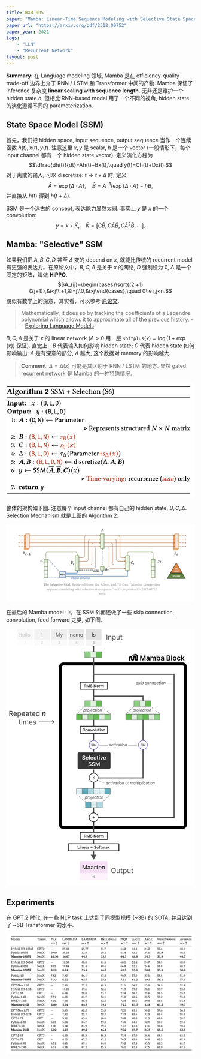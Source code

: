 ```yaml
---
title: WXB-005
paper: "Mamba: Linear-Time Sequence Modeling with Selective State Spaces"
paper_url: "https://arxiv.org/pdf/2312.00752" 
paper_year: 2021
tags: 
    - "LLM"
    - "Recurrent Network"
layout: post
---
```


**Summary:** 在 Language modeling 领域, Mamba 是在 efficiency-quality trade-off 边界上介于 RNN / LSTM 和 Transformer 中间的产物. Mamba 保证了 inference 复杂度 **linear scaling with sequence length**. 无非还是维护一个 hidden state $h$, 但相比 RNN-based model 用了一个不同的视角, hidden state 的演化遵循不同的 parameterization.

## State Space Model (SSM)

首先，我们把 hidden space, input sequence, output sequence 当作一个连续函数 $h(t),x(t),y(t)$. 注意这里 $x,y$ 是 scalar, $h$ 是一个 vector (一般情形下，每个 input channel 都有一个 hidden state vector). 定义演化方程为
$$\dfrac{dh(t)}{dt}=Ah(t)+Bx(t),\quad y(t)=Ch(t)+Dx(t).$$
对于离散的输入, 可以 discretize: $t\to t+\Delta$ 时, 定义
$$\bar A=\exp\{\Delta \cdot A\},\quad \bar B=A^{-1} (\exp\{\Delta\cdot A\}-I)B,$$
并直接从 $h(t)$ 得到 $h(t+\Delta)$.

SSM 是一个远古的 concept, 表达能力显然太弱. 事实上 $y$ 是 $x$ 的一个 convolution:
$$y=x\star \bar K,\quad \bar K=[C\bar B,C\bar A\bar B,C\bar A^2\bar B,\cdots].$$

## Mamba: "Selective" SSM

如果我们把 $A,B,C,D$ 甚至 $\Delta$ 变的 depend on $x$, 就能比传统的 recurrent model 有更强的表达力。在原论文中，$B,C,\Delta$ 是关于 $x$ 的网络, $D$ 强制设为 $0$, $A$ 是一个固定的矩阵，叫做 **HiPPO**.
$$A_{ij}=\begin{cases}\sqrt{(2i+1)(2j+1)},&i<j\\i+1,&i=j\\0,&i>j\end{cases},\quad 0\le i,j<n.$$
貌似有数学上的深意，其实看，可以参考 [原论文](https://arxiv.org/abs/2008.07669).

> Mathematically, it does so by tracking the coefficients of a Legendre polynomial which allows it to approximate all of the previous history. -- [Exploring Language Models](https://newsletter.maartengrootendorst.com/p/a-visual-guide-to-mamba-and-state)

$B,C,\Delta$ 是关于 $x$ 的 linear network ($\Delta>0$ 用一层 $\texttt{softplus}(x)=\log(1+\exp(x))$ 保证). 直觉上：$B$ 代表输入如何影响 hidden state; $C$ 代表 hidden state 如何影响输出; $\Delta$ 是有深意的部分, $\Delta$ 越大, 这个数据对 memory 的影响越大.

> **Comment**: $\Delta=\Delta(x)$ 可能是其区别于 RNN / LSTM 的地方. 显然 gated recurrent network 是 Mamba 的一种特殊情况.

![](/papers/WXB-005/mamba.png)

整体的架构如下图. 注意每个 input channel 都有自己的 hidden state, $B,C,\Delta$. Selection Mechanism 就是上图的 Algorithm 2.

![](/papers/WXB-005/mambaarc.png)

在最后的 Mamba model 中，在 SSM 外面还做了一些 skip connection, convolution, feed forward 之类, 如下图.

![](/papers/WXB-005/mambaimg.png)

## Experiments

在 GPT 2 时代, 在一些 NLP task 上达到了同模型规模 (~3B) 的 SOTA, 并且达到了 ~6B Transformer 的水平.

![](/papers/WXB-005/comp.png)